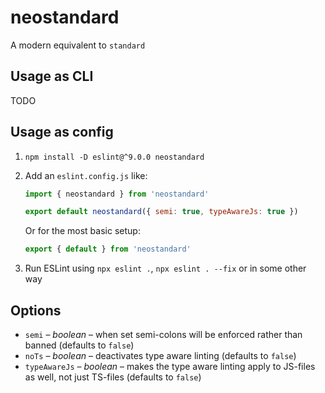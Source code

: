 # neostandard

A modern equivalent to `standard`

## Usage as CLI

TODO

## Usage as config

1. `npm install -D eslint@^9.0.0 neostandard`
2. Add an `eslint.config.js` like:

    ```js
    import { neostandard } from 'neostandard'

    export default neostandard({ semi: true, typeAwareJs: true })
    ```

    Or for the most basic setup:

    ```js
    export { default } from 'neostandard'
    ```

3. Run ESLint using `npx eslint .`, `npx eslint . --fix` or in some other way

## Options

* `semi` – _boolean_ – when set semi-colons will be enforced rather than banned (defaults to `false`)
* `noTs` – _boolean_ – deactivates type aware linting (defaults to `false`)
* `typeAwareJs` – _boolean_ – makes the type aware linting apply to JS-files as well, not just TS-files (defaults to `false`)
